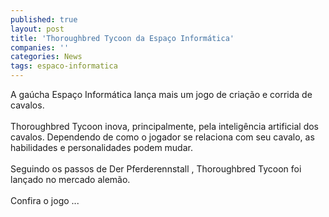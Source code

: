 ```yaml
---
published: true
layout: post
title: 'Thoroughbred Tycoon da Espaço Informática'
companies: ''
categories: News
tags: espaco-informatica
---
```

A gaúcha Espaço Informática
 lança mais um jogo de criação e corrida de cavalos.<br /><br />Thoroughbred Tycoon inova, principalmente, pela inteligência artificial dos cavalos. Dependendo de como o jogador se relaciona com seu cavalo, as habilidades e personalidades podem mudar.<br /><br />Seguindo os passos de Der Pferderennstall
, Thoroughbred Tycoon foi lançado no mercado alemão.<br /><br />Confira  o jogo ...

